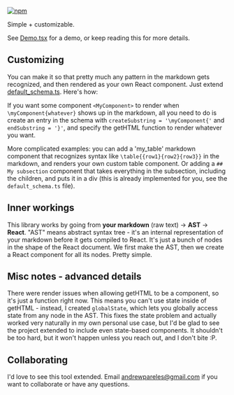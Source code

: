 [![npm](https://img.shields.io/npm/v/custom-markdown)](https://www.npmjs.com/package/custom-markdown)


Simple + customizable.

See [Demo.tsx](https://github.com/andrewpareles/custom-markdown/blob/main/Demo.tsx) for a demo, or keep reading this for more details.


## Customizing

You can make it so that pretty much any pattern in the markdown gets recognized, and then rendered as your own React component. Just extend [default_schema.ts](https://github.com/andrewpareles/custom-markdown/blob/main/default_schema.ts). Here's how:

If you want some component `<MyComponent>` to render when `\myComponent{whatever}` shows up in the markdown, all you need to do is create an entry in the schema with  `createSubstring = '\myComponent{'` and `endSubstring = '}'`, and specify the getHTML function to render whatever you want.

More complicated examples: you can add a 'my_table' markdown component that recognizes syntax like `\table{{row1}{row2}{row3}}` in the markdown, and renders your own custom table component. Or adding a `## My subsection` component that takes everything in the subsection, including the children, and puts it in a div (this is already implemented for you, see the `default_schema.ts` file).


## Inner workings

This library works by going from **your markdown** (raw text) -> **AST** -> **React**. "AST" means abstract syntax tree - it's an internal representation of your markdown before it gets compiled to React. It's just a bunch of nodes in the shape of the React document. We first make the AST, then we create a React component for all its nodes. Pretty simple.


## Misc notes - advanced details
There were render issues when allowing getHTML to be a component, so it's just a function right now. This means you can't use state inside of getHTML - instead, I created `globalState`, which lets you globally access state from any node in the AST. This fixes the state problem and actually worked very naturally in my own personal use case, but I'd be glad to see the project extended to include even state-based components. It shouldn't be too hard, but it won't happen unless you reach out, and I don't bite :P.


## Collaborating
I'd love to see this tool extended. Email andrewpareles@gmail.com if you want to collaborate or have any questions. 
